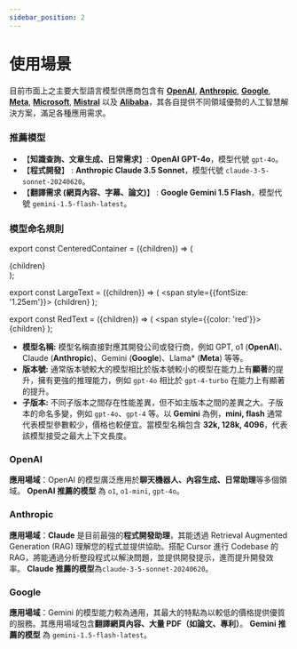 ```yaml
---
sidebar_position: 2
---
```


# 使用場景

目前市面上之主要大型語言模型供應商包含有 **[OpenAI](https://openai.com/)**, **[Anthropic](https://www.anthropic.com/)**, **[Google](https://gemini.google.com/)**, **[Meta](https://www.llama.com/)**, **[Microsoft](https://www.microsoft.com/en-us/ai/microsoft-365-copilot)**, **[Mistral](https://mistral.ai/)** 以及 **[Alibaba](https://www.alibabacloud.com/)**，其各自提供不同領域優勢的人工智慧解決方案，滿足各種應用需求。

### 推薦模型
* 【**知識查詢、文章生成、日常需求**】: **OpenAI GPT-4o**，模型代號 `gpt-4o`。
* 【**程式開發**】 : **Anthropic Claude 3.5 Sonnet**，模型代號 `claude-3-5-sonnet-20240620`。
* 【**翻譯需求 (網頁內容、字幕、論文)**】 : **Google Gemini 1.5 Flash**，模型代號 `gemini-1.5-flash-latest`。

<!-- ### 模型命名規則:
**模型名稱-子版本**，如`claude-3-5-sonnet-20240620`、`gpt-4-turbo-2024-04-09`、`gemini-1.5-flash-latest`、`gpt-4o-mini-2024-07-18`... -->

### 模型命名規則

export const CenteredContainer = ({children}) => (
  <div style={{textAlign: 'center', margin: '1em 0'}}>
    {children}
  </div>
);

export const LargeText = ({children}) => (
  <span style={{fontSize: '1.25em'}}>
    {children}
  </span>
);

export const RedText = ({children}) => (
  <span style={{color: 'red'}}>
    {children}
  </span>
);

<!-- <CenteredContainer>
  <LargeText>
    Claude(<RedText>模型名稱</RedText>)-3.5(<RedText>版本號</RedText>)-Sonnet(<RedText>特定子版本</RedText>)-20240620(<RedText>發布日期</RedText>)
  </LargeText>
</CenteredContainer> -->


* **模型名稱:** 模型名稱直接對應其開發公司或發行商，例如 GPT, o1 (**OpenAI**)、Claude (**Anthropic**)、Gemini (**Google**)、Llama* (**Meta**) 等等。
* **版本號:** 通常版本號較大的模型相比於版本號較小的模型在能力上有**顯著**的提升，擁有更強的推理能力，例如 `gpt-4o` 相比於 `gpt-4-turbo` 在能力上有顯著的提升。
* **子版本:** 不同子版本之間存在性能差異，但不如主版本之間的差異之大。子版本的命名多變，例如 `gpt-4o`、`gpt-4` 等。以 **Gemini** 為例，**mini, flash** 通常代表模型參數較少，價格也較便宜。當模型名稱包含 **32k, 128k, 4096**，代表該模型接受之最大上下文長度。


### **OpenAI**
**應用場域**：OpenAI 的模型廣泛應用於**聊天機器人、內容生成、日常助理**等多個領域。
**OpenAI 推薦的模型** 為 `o1`, `o1-mini`, `gpt-4o`。

### **Anthropic**
**應用場域**：**Claude** 是目前最強的**程式開發助理**，其能透過 Retrieval Augmented Generation (RAG) 理解您的程式並提供協助。搭配 Cursor 進行 Codebase 的 RAG，將能通過分析整段程式以解決問題，並提供開發提示，進而提升開發效率。
**Claude 推薦的模型**為`claude-3-5-sonnet-20240620`。

### **Google**
**應用場域**：Gemini 的模型能力較為通用，其最大的特點為以較低的價格提供優質的服務。其應用場域包含**翻譯網頁內容、大量 PDF（如論文、專利）**。
**Gemini 推薦的模型** 為 `gemini-1.5-flash-latest`。
